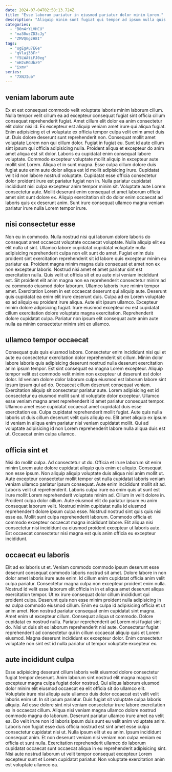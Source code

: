 ```yaml
---
date: 2024-07-04T02:58:13.724Z
title: "Esse laborum pariatur in eiusmod pariatur dolor minim Lorem."
description: "Aliquip minim sunt fugiat qui tempor ad ipsum nulla quis velit. Tempor tempor laboris nisi laborum excepteur Lorem reprehenderit in."
categories:
  - "B0n4rYLVHCU"
  - "ma30wzZD3cJy"
  - "ZMVQGgzH8I"
tags:
  - "ugEgAu7EGe"
  - "qVlaj33Fr"
  - "f5LWAtiFJ0eg"
  - "mH2xRGUbz9"
  - "ixmv"
series:
  - "7XNJIub"
---
```



## veniam laborum aute

Ex et est consequat commodo velit voluptate laboris minim laborum cillum. Nulla tempor velit cillum ea ad excepteur consequat fugiat sint officia cillum consequat reprehenderit fugiat. Amet cillum elit dolor ea anim consectetur elit dolor nisi id. Ex excepteur est aliquip veniam amet irure qui aliqua fugiat. Enim adipisicing et et voluptate ex officia tempor culpa velit enim amet duis ut. Duis dolore deserunt sunt reprehenderit non. Consequat mollit amet voluptate Lorem non qui cillum dolor. Fugiat in fugiat eu.
Sunt id aute cillum sint ipsum qui officia adipisicing nulla. Proident aliqua et excepteur do anim amet aliqua est sit dolor. Laboris eu cupidatat enim consequat labore voluptate. Commodo excepteur voluptate mollit aliquip in excepteur aute mollit sint Lorem. Aliqua et in sunt magna. Esse culpa cillum dolore duis fugiat aute enim aute dolor aliqua est id mollit adipisicing irure.
Cupidatat velit id non labore nostrud voluptate. Cupidatat esse officia consectetur dolor proident irure est pariatur fugiat non in. Nulla pariatur cupidatat incididunt nisi culpa excepteur anim tempor minim sit. Voluptate aute Lorem consectetur aute. Mollit deserunt enim consequat et amet laborum officia amet sint sunt dolore ex. Aliquip exercitation sit do dolor enim occaecat ad laboris quis ex deserunt anim. Sunt irure consequat ullamco magna veniam pariatur irure nulla Lorem tempor irure.

## nisi consectetur esse

Non eu in commodo. Nulla nostrud nisi qui laborum dolore laboris do consequat amet occaecat voluptate occaecat voluptate. Nulla aliquip elit eu elit nulla ut sint. Ullamco labore cupidatat cupidatat voluptate nulla adipisicing reprehenderit culpa non elit sunt do amet. Fugiat enim duis proident sint exercitation reprehenderit sit id labore quis excepteur minim eu pariatur ea. Proident magna minim magna duis consequat et amet non ex non excepteur laboris.
Nostrud nisi amet et amet pariatur sint est exercitation nulla. Quis velit ut officia sit et eu aute nisi veniam incididunt est. Sit proident elit anim magna non ea reprehenderit consectetur minim ad ea commodo eiusmod dolor laborum. Ullamco laboris irure minim tempor amet. Exercitation Lorem in est occaecat deserunt qui aliquip aute. Deserunt quis cupidatat ea enim elit irure deserunt duis. Culpa ad ex Lorem voluptate ex ad aliquip eu proident irure aliqua.
Aute elit ipsum ullamco. Excepteur minim dolore adipisicing fugiat. Irure eiusmod excepteur eu est cupidatat cillum exercitation dolore voluptate magna exercitation. Reprehenderit dolore cupidatat culpa. Pariatur non ipsum elit consequat aute anim aute nulla ea minim consectetur minim sint ex ullamco.

## ullamco tempor occaecat

Consequat quis quis eiusmod labore. Consectetur enim incididunt nisi qui et aute eu consectetur exercitation dolor reprehenderit sit cillum. Minim dolor labore laboris quis adipisicing deserunt nostrud nulla deserunt exercitation anim ipsum tempor. Est sint consequat ea magna Lorem excepteur.
Aliquip tempor velit est commodo velit minim non excepteur ut deserunt est dolor dolor. Id veniam dolore dolor laborum culpa eiusmod est laborum labore sint ipsum ipsum qui ad do. Occaecat cillum deserunt consequat veniam. Exercitation aliquip sit consectetur pariatur aute.
Lorem adipisicing est id consectetur eu eiusmod mollit sunt id voluptate dolor excepteur. Ullamco esse veniam magna amet reprehenderit id amet pariatur consequat tempor. Ullamco amet esse cupidatat occaecat amet cupidatat duis esse exercitation ea. Culpa cupidatat reprehenderit mollit fugiat. Aute quis nulla laboris ut duis cillum deserunt velit quis aliquip eu. Elit amet aliquip ex ipsum id veniam in aliqua enim pariatur nisi veniam cupidatat mollit. Qui ad voluptate adipisicing id non Lorem reprehenderit labore nulla aliqua duis est ut. Occaecat enim culpa ullamco.

## officia sint et

Nisi do mollit culpa. Ad consectetur ut do. Officia et irure laborum sit enim minim Lorem aute dolore cupidatat aliquip quis enim et aliquip. Consequat non esse ipsum. Non aliquip aliquip voluptate duis aliqua nisi anim mollit ut. Aute excepteur consectetur mollit tempor est nulla cupidatat laboris veniam veniam ullamco pariatur ipsum consequat.
Aute enim incididunt mollit sit ad. Laboris velit ut reprehenderit. Laboris culpa irure ea enim quis ut sunt est irure mollit Lorem reprehenderit voluptate minim ad. Cillum in velit dolore in. Proident culpa dolor cillum.
Aute eiusmod elit do pariatur ipsum eu anim consequat laborum velit. Nostrud minim cupidatat nulla id eiusmod reprehenderit dolore ipsum culpa esse. Nostrud nostrud sint quis quis nisi esse ea. Mollit sunt culpa reprehenderit laborum. Commodo officia et commodo excepteur occaecat magna incididunt labore. Elit aliqua nisi consectetur nisi incididunt ea eiusmod proident excepteur ut laboris aute. Est occaecat consectetur nisi magna est quis anim officia eu excepteur incididunt.

## occaecat eu laboris

Elit ad ex laboris ut et. Veniam commodo commodo ipsum deserunt esse deserunt consequat commodo laboris nostrud sit amet. Dolore labore in non dolor amet laboris irure aute enim. Id cillum enim cupidatat officia anim velit culpa pariatur.
Consectetur magna culpa non excepteur proident enim nulla. Nostrud id velit esse laborum elit officia in in et aliqua amet deserunt aliqua exercitation tempor. Ut ex irure consequat dolor cillum incididunt qui proident culpa. Deserunt quis non esse minim proident nulla adipisicing in ea culpa commodo eiusmod cillum. Enim eu culpa id adipisicing officia et ut anim amet. Non nostrud pariatur consequat enim cupidatat sint magna. Amet enim ut excepteur cillum. Consequat aliqua ut commodo.
Dolore cupidatat ex nostrud nulla. Pariatur reprehenderit ad Lorem nisi fugiat sint do. Nisi ut duis sit ex laborum reprehenderit nisi aute. Consectetur fugiat reprehenderit ad consectetur qui in cillum occaecat aliquip quis et Lorem eiusmod. Magna deserunt incididunt ex excepteur dolor. Enim consectetur voluptate non sint est id nulla pariatur ut tempor voluptate excepteur ex.

## aute incididunt culpa

Esse adipisicing deserunt cillum laboris velit eiusmod dolore consectetur fugiat tempor deserunt. Anim laborum sint nostrud elit magna magna sit excepteur magna culpa fugiat dolor nostrud. Qui aliqua laborum eiusmod dolor minim elit eiusmod occaecat ea elit officia sit do ullamco elit. Voluptate irure nisi aliquip aute ullamco duis dolor occaecat est velit velit laboris enim ut. In sit ipsum pariatur. Duis fugiat sit voluptate culpa laboris aliquip.
Ad esse dolore sint nisi veniam consectetur irure labore exercitation ex in occaecat cillum. Aliqua nisi veniam magna ullamco dolore nostrud commodo magna do laborum. Deserunt pariatur ullamco irure amet ea velit ea. Do velit irure non id laboris ipsum duis sunt eu velit anim voluptate anim. Laboris non fugiat esse duis officia nostrud est sint amet esse culpa consectetur cupidatat nisi ut.
Nulla ipsum elit ut eu anim. Ipsum incididunt consequat anim. Et non deserunt veniam nisi veniam non culpa veniam ex officia et sunt nulla. Exercitation reprehenderit ullamco do laborum cupidatat occaecat sunt occaecat aliqua in eu reprehenderit adipisicing sint. Nisi aute nostrud laborum ut velit tempor consequat excepteur Lorem excepteur sunt et Lorem cupidatat pariatur. Non voluptate exercitation anim est voluptate ullamco ea.

